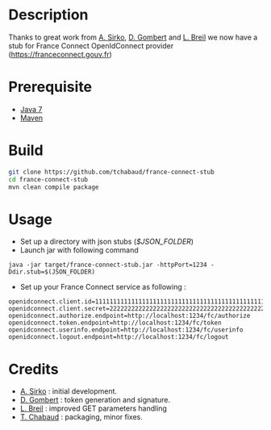 # Description

Thanks to great work from [A. Sirko](https://github.com/asirko), [D. Gombert](https://github.com/dgombert) and [L. Breil](https://plus.google.com/110296642077310408331) we now have 
a stub for France Connect OpenIdConnect provider (https://franceconnect.gouv.fr)

# Prerequisite

- [Java 7](https://java.com)
- [Maven](https://maven.apache.org)

# Build

```sh
git clone https://github.com/tchabaud/france-connect-stub
cd france-connect-stub
mvn clean compile package
```

# Usage

- Set up a directory with json stubs (*$JSON_FOLDER*)
- Launch jar with following command
```
java -jar target/france-connect-stub.jar -httpPort=1234 -Ddir.stub=$(JSON_FOLDER)
```
- Set up your France Connect service as following :

```
openidconnect.client.id=1111111111111111111111111111111111111111111111111111111111111111
openidconnect.client.secret=2222222222222222222222222222222222222222222222222222222222222222
openidconnect.authorize.endpoint=http://localhost:1234/fc/authorize
openidconnect.token.endpoint=http://localhost:1234/fc/token
openidconnect.userinfo.endpoint=http://localhost:1234/fc/userinfo
openidconnect.logout.endpoint=http://localhost:1234/fc/logout
```

# Credits

- [A. Sirko](https://github.com/asirko) : initial development.
- [D. Gombert](https://github.com/dgombert) : token generation and signature.
- [L. Breil](https://plus.google.com/110296642077310408331) : improved GET parameters handling
- [T. Chabaud](https://github.com/tchabaud) : packaging, minor fixes.
